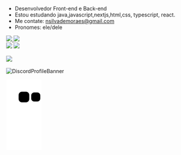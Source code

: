

- Desenvolvedor Front-end e Back-end
- Estou estudando java,javascript,nextjs,html,css, typescript, react.
- Me contate: nsilvademoraes@gmail.com
- Pronomes: ele/dele

 <div>
  <a href="https://github.com/nicollaseu">
  <img height="180em" src="https://readme-tx.vercel.app/api?username=nicollaseu&show_icons=true&theme=dark&include_all_commits=true&count_private=true"/>
  <img height="180em" src="https://readme-tx.vercel.app/api/top-langs/?username=nicollaseu&layout=compact&langs_count=7&theme=dark"/>
</div>

<div id="Redes">
  <a href="https://www.instagram.com/nicollas__eu/" target="_blank">
    <img src="https://img.shields.io/badge/-Instagram-%23E4405F?style=for-the-badge&logo=instagram&logoColor=white" target="_blank"></a>
 <a href="https://api.whatsapp.com/send?phone=5511968264000&text=Ola,%20vi%20seu%20numero%20em%20seu%20github.">
    <img src="https://img.shields.io/badge/WhatsApp-25D366?style=for-the-badge&logo=whatsapp&logoColor=white" target="_blank"></a>
 
<div style="display: inline_block"><br>
<img src="https://skills.thijs.gg/icons?i=java,javascript,nextjs,html,css,typescript,react">

![DiscordProfileBanner](https://discord.c99.nl/widget/theme-1/690586846278844500.png)
   
![Snake animation](https://github.com/nicollaseu/nicollaseu/blob/output/github-contribution-grid-snake.svg) 
 
  
